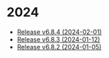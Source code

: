 
# 2024
* [Release v6.8.4 (2024-02-01)](2024/v6.8.4.md)
* [Release v6.8.3 (2024-01-12)](2024/v6.8.3.md)
* [Release v6.8.2 (2024-01-05)](2024/v6.8.2.md)

